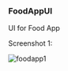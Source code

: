 ### FoodAppUI
UI for Food App

Screenshot 1:

![foodapp1](https://user-images.githubusercontent.com/31991180/35382955-d643c346-01e6-11e8-815e-c807d330b010.png)
